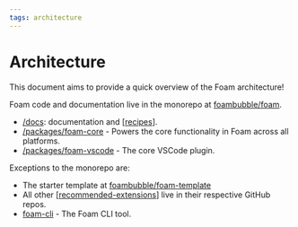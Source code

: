 ```yaml
---
tags: architecture
---
```

# Architecture

This document aims to provide a quick overview of the Foam architecture!

Foam code and documentation live in the monorepo at [foambubble/foam](https://github.com/foambubble/foam/).
- [/docs](https://github.com/foambubble/foam/tree/master/docs): documentation and [[recipes]].
- [/packages/foam-core](https://github.com/foambubble/foam/tree/master/packages/foam-core) - Powers the core functionality in Foam across all platforms.
- [/packages/foam-vscode](https://github.com/foambubble/foam/tree/master/packages/foam-vscode) - The core VSCode plugin.

Exceptions to the monorepo are:
- The starter template at [foambubble/foam-template](https://github.com/foambubble/)
- All other [[recommended-extensions]] live in their respective GitHub repos.
- [foam-cli](https://github.com/foambubble/foam-cli) - The Foam CLI tool.

[//begin]: # "Autogenerated link references for markdown compatibility"
[recipes]: ../recipes/recipes.md "Recipes"
[recommended-extensions]: ../recommended-extensions.md "Recommended Extensions"
[//end]: # "Autogenerated link references"
